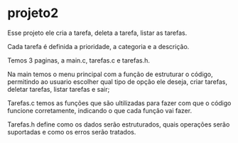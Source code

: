 # projeto2
Esse projeto ele cria a tarefa, deleta a tarefa, listar as tarefas.

Cada tarefa é definida a prioridade, a categoria e a descrição. 


Temos 3 paginas, a main.c, tarefas.c e tarefas.h. 

Na main temos o menu principal com a função de estruturar o código, permitindo ao usuario escolher qual tipo de opção ele deseja, criar tarefas, deletar tarefas, listar tarefas e sair; 

Tarefas.c temos as funções que são ultilizadas para fazer com que o código funcione corretamente, indicando o que cada função vai fazer.

Tarefas.h  define como os dados serão estruturados, quais operações serão suportadas e como os erros serão tratados.